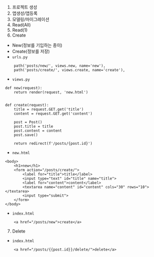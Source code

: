 1. 프로젝트 생성
2. 앱생성/앱등록
3. 모델링/마이그레이션
4. Read(All)
5. Read(1)
6. Create
- New(정보를 기입하는 종이)
- Create(정보를 저장)
- `urls.py`
```
    path('posts/new/', views.new, name='new'),
    path('posts/create/', views.create, name='create'),
```

- `views.py`
```
def new(request):
    return render(request, 'new.html')


def create(request):
    title = request.GET.get('title')
    content = request.GET.get('content')

    post = Post()
    post.title = title
    post.content = content
    post.save()

    return redirect(f'/posts/{post.id}')
```

- `new.html`
```
<body>
    <h1>new</h1>
    <form action="/posts/create/">
        <label for="title">title</label>
        <input type="text" id="title" name="title">
        <label for="content">content</label>
        <textarea name="content" id="content" cols="30" rows="10"></textarea>
        <input type="submit">
    </form>
</body>
```

- `index.html`
```
    <a href="/posts/new">create</a>
```


7. Delete
- `index.html`
```
    <a href="/posts/{{post.id}}/delete/">delete</a>
```